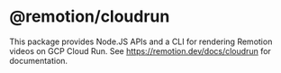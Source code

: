 # @remotion/cloudrun

This package provides Node.JS APIs and a CLI for rendering Remotion videos on GCP Cloud Run. See https://remotion.dev/docs/cloudrun for documentation.
